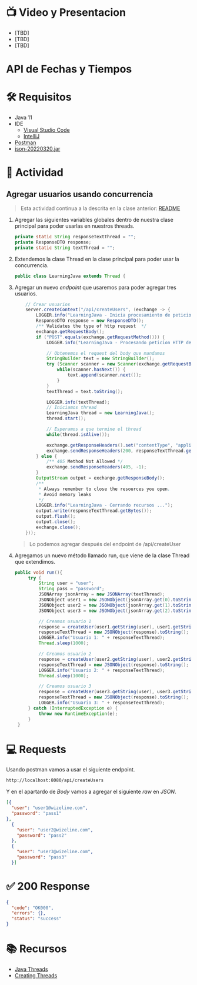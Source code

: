 # :tv: Video y Presentacion
- [TBD]
- [TBD]
- [TBD]

# API de Fechas y Tiempos

# :hammer_and_wrench:  Requisitos
- Java 11
- IDE
    * [Visual Studio Code](https://code.visualstudio.com/download)
    * [IntelliJ](https://www.jetbrains.com/idea/download)
- [Postman](https://www.postman.com/downloads/)
- [json-20220320.jar](https://repo1.maven.org/maven2/org/json/json/20220320/)

# :pencil: Actividad
## Agregar usuarios usando concurrencia
> Esta actividad continua a la descrita en la clase anterior: [README](https://github.com/wizelineacademy/BAZJAVA12022/blob/main/4/FechasTiempos/README.md)
1. Agregar las siguientes variables globales dentro de nuestra clase principal para poder usarlas en nuestros threads.
    ```java
    private static String responseTextThread = "";
    private ResponseDTO response;
    private static String textThread = "";
    ``` 
   
2. Extendemos la clase Thread en la clase principal para poder usar la concurrencia.
   ```java
   public class LearningJava extends Thread {
    ```

3. Agregar un nuevo _endpoint_ que usaremos para poder agregar tres usuarios.
    ```java
        // Crear usuarios
        server.createContext("/api/createUsers", (exchange -> {
            LOGGER.info("LearningJava - Inicia procesamiento de peticion ...");
            ResponseDTO response = new ResponseDTO();
            /** Validates the type of http request  */
            exchange.getRequestBody();
            if ("POST".equals(exchange.getRequestMethod())) {
                LOGGER.info("LearningJava - Procesando peticion HTTP de tipo POST");

                // Obtenemos el request del body que mandamos
                StringBuilder text = new StringBuilder();
                try (Scanner scanner = new Scanner(exchange.getRequestBody())) {
                    while(scanner.hasNext()) {
                        text.append(scanner.next());
                    }
                }
                textThread = text.toString();

                LOGGER.info(textThread);
                // Iniciamos thread
                LearningJava thread = new LearningJava();
                thread.start();

                // Esperamos a que termine el thread
                while(thread.isAlive());

                exchange.getResponseHeaders().set("contentType", "application/json; charset=UTF-8");
                exchange.sendResponseHeaders(200, responseTextThread.getBytes().length);
            } else {
                /** 405 Method Not Allowed */
                exchange.sendResponseHeaders(405, -1);
            }
            OutputStream output = exchange.getResponseBody();
            /**
             * Always remember to close the resources you open.
             * Avoid memory leaks
             */
            LOGGER.info("LearningJava - Cerrando recursos ...");
            output.write(responseTextThread.getBytes());
            output.flush();
            output.close();
            exchange.close();
        }));
    ```
   > Lo podemos agregar después del endpoint de /api/createUser
4. Agregamos un nuevo método llamado run, que viene de la clase Thread que extendimos.
   ```java
   public void run(){
        try {
            String user = "user";
            String pass = "password";
            JSONArray jsonArray = new JSONArray(textThread);
            JSONObject user1 = new JSONObject(jsonArray.get(0).toString());
            JSONObject user2 = new JSONObject(jsonArray.get(1).toString());
            JSONObject user3 = new JSONObject(jsonArray.get(2).toString());

            // Creamos usuario 1
            response = createUser(user1.getString(user), user1.getString(pass));
            responseTextThread = new JSONObject(response).toString();
            LOGGER.info("Usuario 1: " + responseTextThread);
            Thread.sleep(1000);

            // Creamos usuario 2
            response = createUser(user2.getString(user), user2.getString(pass));
            responseTextThread = new JSONObject(response).toString();
            LOGGER.info("Usuario 2: " + responseTextThread);
            Thread.sleep(1000);

            // Creamos usuario 3
            response = createUser(user3.getString(user), user3.getString(pass));
            responseTextThread = new JSONObject(response).toString();
            LOGGER.info("Usuario 3: " + responseTextThread);
        } catch (InterruptedException e) {
            throw new RuntimeException(e);
        }
    }
    ```

# :computer: Requests
Usando postman vamos a usar el siguiente endpoint.
``` bash
http://localhost:8080/api/createUsers
```
Y en el apartardo de _Body_ vamos a agregar el siguiente _raw_ en _JSON_.
```json
[{
  "user": "user1@wizeline.com",
  "password": "pass1"
},
  {
    "user": "user2@wizeline.com",
    "password": "pass2"
  },
  {
    "user": "user3@wizeline.com",
    "password": "pass3"
  }]
```
# :white_check_mark: 200 Response
```json
{
  "code": "OK000",
  "errors": {},
  "status": "success"
}
```

# :books: Recursos
- [Java Threads](https://www.geeksforgeeks.org/java-threads/)
- [Creating Threads](https://www.w3schools.com/java/java_threads.asp)
